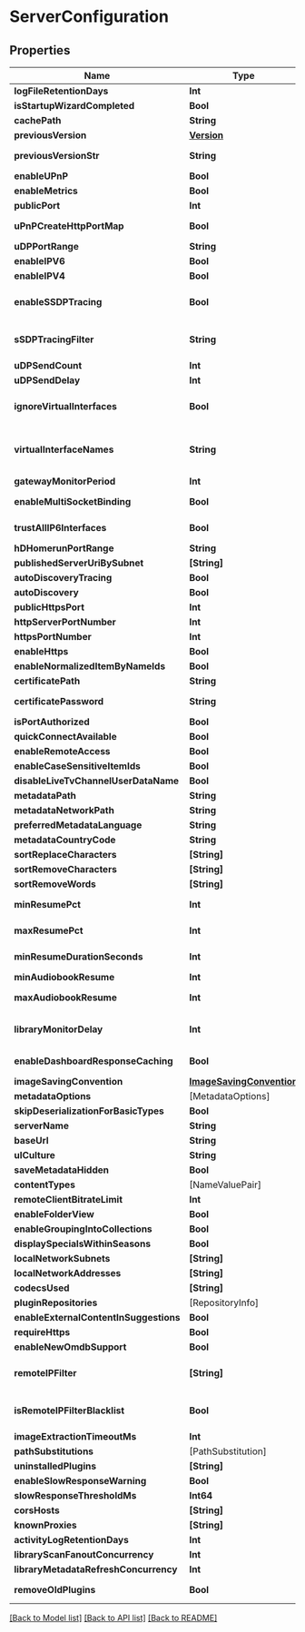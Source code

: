 # ServerConfiguration

## Properties
Name | Type | Description | Notes
------------ | ------------- | ------------- | -------------
**logFileRetentionDays** | **Int** | Gets or sets the number of days we should retain log files. | [optional] 
**isStartupWizardCompleted** | **Bool** | Gets or sets a value indicating whether this instance is first run. | [optional] 
**cachePath** | **String** | Gets or sets the cache path. | [optional] 
**previousVersion** | [**Version**](Version.md) |  | [optional] 
**previousVersionStr** | **String** | Gets or sets the stringified PreviousVersion to be stored/loaded,  because System.Version itself isn&#39;t xml-serializable. | [optional] 
**enableUPnP** | **Bool** | Gets or sets a value indicating whether to enable automatic port forwarding. | [optional] 
**enableMetrics** | **Bool** | Gets or sets a value indicating whether to enable prometheus metrics exporting. | [optional] 
**publicPort** | **Int** | Gets or sets the public mapped port. | [optional] 
**uPnPCreateHttpPortMap** | **Bool** | Gets or sets a value indicating whether the http port should be mapped as part of UPnP automatic port forwarding. | [optional] 
**uDPPortRange** | **String** | Gets or sets client udp port range. | [optional] 
**enableIPV6** | **Bool** | Gets or sets a value indicating whether IPV6 capability is enabled. | [optional] 
**enableIPV4** | **Bool** | Gets or sets a value indicating whether IPV4 capability is enabled. | [optional] 
**enableSSDPTracing** | **Bool** | Gets or sets a value indicating whether detailed ssdp logs are sent to the console/log.  \&quot;Emby.Dlna\&quot;: \&quot;Debug\&quot; must be set in logging.default.json for this property to work. | [optional] 
**sSDPTracingFilter** | **String** | Gets or sets a value indicating whether an IP address is to be used to filter the detailed ssdp logs that are being sent to the console/log.  If the setting \&quot;Emby.Dlna\&quot;: \&quot;Debug\&quot; msut be set in logging.default.json for this property to work. | [optional] 
**uDPSendCount** | **Int** | Gets or sets the number of times SSDP UDP messages are sent. | [optional] 
**uDPSendDelay** | **Int** | Gets or sets the delay between each groups of SSDP messages (in ms). | [optional] 
**ignoreVirtualInterfaces** | **Bool** | Gets or sets a value indicating whether address names that match MediaBrowser.Model.Configuration.ServerConfiguration.VirtualInterfaceNames should be Ignore for the purposes of binding. | [optional] 
**virtualInterfaceNames** | **String** | Gets or sets a value indicating the interfaces that should be ignored. The list can be comma separated. &lt;seealso cref&#x3D;\&quot;P:MediaBrowser.Model.Configuration.ServerConfiguration.IgnoreVirtualInterfaces\&quot; /&gt;. | [optional] 
**gatewayMonitorPeriod** | **Int** | Gets or sets the time (in seconds) between the pings of SSDP gateway monitor. | [optional] 
**enableMultiSocketBinding** | **Bool** | Gets a value indicating whether multi-socket binding is available. | [optional] [readonly] 
**trustAllIP6Interfaces** | **Bool** | Gets or sets a value indicating whether all IPv6 interfaces should be treated as on the internal network.  Depending on the address range implemented ULA ranges might not be used. | [optional] 
**hDHomerunPortRange** | **String** | Gets or sets the ports that HDHomerun uses. | [optional] 
**publishedServerUriBySubnet** | **[String]** | Gets or sets PublishedServerUri to advertise for specific subnets. | [optional] 
**autoDiscoveryTracing** | **Bool** | Gets or sets a value indicating whether Autodiscovery tracing is enabled. | [optional] 
**autoDiscovery** | **Bool** | Gets or sets a value indicating whether Autodiscovery is enabled. | [optional] 
**publicHttpsPort** | **Int** | Gets or sets the public HTTPS port. | [optional] 
**httpServerPortNumber** | **Int** | Gets or sets the HTTP server port number. | [optional] 
**httpsPortNumber** | **Int** | Gets or sets the HTTPS server port number. | [optional] 
**enableHttps** | **Bool** | Gets or sets a value indicating whether to use HTTPS. | [optional] 
**enableNormalizedItemByNameIds** | **Bool** |  | [optional] 
**certificatePath** | **String** | Gets or sets the filesystem path of an X.509 certificate to use for SSL. | [optional] 
**certificatePassword** | **String** | Gets or sets the password required to access the X.509 certificate data in the file specified by MediaBrowser.Model.Configuration.ServerConfiguration.CertificatePath. | [optional] 
**isPortAuthorized** | **Bool** | Gets or sets a value indicating whether this instance is port authorized. | [optional] 
**quickConnectAvailable** | **Bool** | Gets or sets a value indicating whether quick connect is available for use on this server. | [optional] 
**enableRemoteAccess** | **Bool** | Gets or sets a value indicating whether access outside of the LAN is permitted. | [optional] 
**enableCaseSensitiveItemIds** | **Bool** | Gets or sets a value indicating whether [enable case sensitive item ids]. | [optional] 
**disableLiveTvChannelUserDataName** | **Bool** |  | [optional] 
**metadataPath** | **String** | Gets or sets the metadata path. | [optional] 
**metadataNetworkPath** | **String** |  | [optional] 
**preferredMetadataLanguage** | **String** | Gets or sets the preferred metadata language. | [optional] 
**metadataCountryCode** | **String** | Gets or sets the metadata country code. | [optional] 
**sortReplaceCharacters** | **[String]** | Gets or sets characters to be replaced with a &#39; &#39; in strings to create a sort name. | [optional] 
**sortRemoveCharacters** | **[String]** | Gets or sets characters to be removed from strings to create a sort name. | [optional] 
**sortRemoveWords** | **[String]** | Gets or sets words to be removed from strings to create a sort name. | [optional] 
**minResumePct** | **Int** | Gets or sets the minimum percentage of an item that must be played in order for playstate to be updated. | [optional] 
**maxResumePct** | **Int** | Gets or sets the maximum percentage of an item that can be played while still saving playstate. If this percentage is crossed playstate will be reset to the beginning and the item will be marked watched. | [optional] 
**minResumeDurationSeconds** | **Int** | Gets or sets the minimum duration that an item must have in order to be eligible for playstate updates.. | [optional] 
**minAudiobookResume** | **Int** | Gets or sets the minimum minutes of a book that must be played in order for playstate to be updated. | [optional] 
**maxAudiobookResume** | **Int** | Gets or sets the remaining minutes of a book that can be played while still saving playstate. If this percentage is crossed playstate will be reset to the beginning and the item will be marked watched. | [optional] 
**libraryMonitorDelay** | **Int** | Gets or sets the delay in seconds that we will wait after a file system change to try and discover what has been added/removed  Some delay is necessary with some items because their creation is not atomic.  It involves the creation of several  different directories and files. | [optional] 
**enableDashboardResponseCaching** | **Bool** | Gets or sets a value indicating whether [enable dashboard response caching].  Allows potential contributors without visual studio to modify production dashboard code and test changes. | [optional] 
**imageSavingConvention** | [**ImageSavingConvention**](ImageSavingConvention.md) |  | [optional] 
**metadataOptions** | [MetadataOptions] |  | [optional] 
**skipDeserializationForBasicTypes** | **Bool** |  | [optional] 
**serverName** | **String** |  | [optional] 
**baseUrl** | **String** |  | [optional] 
**uICulture** | **String** |  | [optional] 
**saveMetadataHidden** | **Bool** |  | [optional] 
**contentTypes** | [NameValuePair] |  | [optional] 
**remoteClientBitrateLimit** | **Int** |  | [optional] 
**enableFolderView** | **Bool** |  | [optional] 
**enableGroupingIntoCollections** | **Bool** |  | [optional] 
**displaySpecialsWithinSeasons** | **Bool** |  | [optional] 
**localNetworkSubnets** | **[String]** | Gets or sets the subnets that are deemed to make up the LAN. | [optional] 
**localNetworkAddresses** | **[String]** | Gets or sets the interface addresses which Jellyfin will bind to. If empty, all interfaces will be used. | [optional] 
**codecsUsed** | **[String]** |  | [optional] 
**pluginRepositories** | [RepositoryInfo] |  | [optional] 
**enableExternalContentInSuggestions** | **Bool** |  | [optional] 
**requireHttps** | **Bool** | Gets or sets a value indicating whether the server should force connections over HTTPS. | [optional] 
**enableNewOmdbSupport** | **Bool** |  | [optional] 
**remoteIPFilter** | **[String]** | Gets or sets the filter for remote IP connectivity. Used in conjuntion with &lt;seealso cref&#x3D;\&quot;P:MediaBrowser.Model.Configuration.ServerConfiguration.IsRemoteIPFilterBlacklist\&quot; /&gt;. | [optional] 
**isRemoteIPFilterBlacklist** | **Bool** | Gets or sets a value indicating whether &lt;seealso cref&#x3D;\&quot;P:MediaBrowser.Model.Configuration.ServerConfiguration.RemoteIPFilter\&quot; /&gt; contains a blacklist or a whitelist. Default is a whitelist. | [optional] 
**imageExtractionTimeoutMs** | **Int** |  | [optional] 
**pathSubstitutions** | [PathSubstitution] |  | [optional] 
**uninstalledPlugins** | **[String]** |  | [optional] 
**enableSlowResponseWarning** | **Bool** | Gets or sets a value indicating whether slow server responses should be logged as a warning. | [optional] 
**slowResponseThresholdMs** | **Int64** | Gets or sets the threshold for the slow response time warning in ms. | [optional] 
**corsHosts** | **[String]** | Gets or sets the cors hosts. | [optional] 
**knownProxies** | **[String]** | Gets or sets the known proxies. | [optional] 
**activityLogRetentionDays** | **Int** | Gets or sets the number of days we should retain activity logs. | [optional] 
**libraryScanFanoutConcurrency** | **Int** | Gets or sets the how the library scan fans out. | [optional] 
**libraryMetadataRefreshConcurrency** | **Int** | Gets or sets the how many metadata refreshes can run concurrently. | [optional] 
**removeOldPlugins** | **Bool** | Gets or sets a value indicating whether older plugins should automatically be deleted from the plugin folder. | [optional] 

[[Back to Model list]](../README.md#documentation-for-models) [[Back to API list]](../README.md#documentation-for-api-endpoints) [[Back to README]](../README.md)


